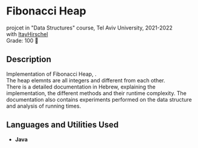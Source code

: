 <h1>Fibonacci Heap</h1>

projcet in "Data Structures" course, Tel Aviv University, 2021-2022
<br />
with [ItayHirschel](https://github.com/ItayHirschel) <br />
Grade: 100 :dancer:
<br />

<h2>Description</h2>
Implementation of Fibonacci Heap, . <br />
The heap elemnts are all integers and different from each other.  <br />
There is a detailed documentation in Hebrew, explaining the implementation, the different methods and their runtime complexity. The documentation also contains experiments performed on the data structure and analysis of running times.
<br />


<h2>Languages and Utilities Used</h2>

- <b>Java</b> 



<!--
 ```diff
- text in red
+ text in green
! text in orange
# text in gray
@@ text in purple (and bold)@@
```
--!>

